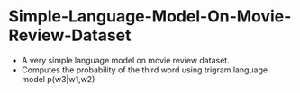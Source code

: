 # Simple-Language-Model-On-Movie-Review-Dataset
- A very simple language model on movie review dataset.
- Computes the probability of the third word using trigram language model p(w3|w1,w2)
